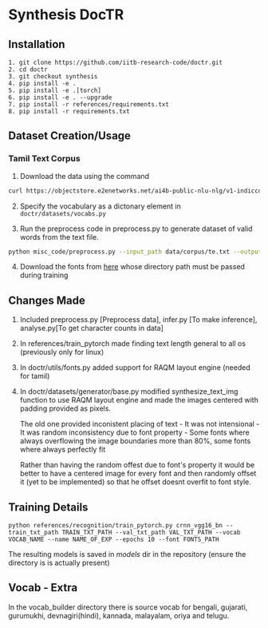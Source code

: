 # Synthesis DocTR


## Installation

```
1. git clone https://github.com/iitb-research-code/doctr.git
2. cd doctr
3. git checkout synthesis
4. pip install -e .
5. pip install -e .[torch]
6. pip install -e . --upgrade
7. pip install -r references/requirements.txt
8. pip install -r requirements.txt
```

## Dataset Creation/Usage


### Tamil Text Corpus

1. Download the data using the command
```sh
curl https://objectstore.e2enetworks.net/ai4b-public-nlu-nlg/v1-indiccorp/te.txt >> te.txt
``` 
2. Specify the vocabulary as a dictonary element in ```doctr/datasets/vocabs.py```

3. Run the preprocess code in preprocess.py to generate dataset of valid words from the text file.

```sh
python misc_code/preprocess.py --input_path data/corpus/te.txt --output_path data/trial --vocab telugu --sample 0.5 --unique --continue_check
```

4. Download the fonts from [here](https://github.com/iitb-research-code/indic-fonts/tree/main/telugu) whose directory path must be passed during training

## Changes Made

1) Included preprocess.py [Preprocess data], infer.py [To make inference], analyse.py[To get character counts in data]

2) In references/train_pytorch made finding text length general to all os (previously only for linux)

3) In doctr/utils/fonts.py added support for RAQM layout engine (needed for tamil)

4) In doctr/datasets/generator/base.py modified synthesize_text_img function to use RAQM layout engine and made the images centered with padding provided as pixels. 

    The old one provided inconistent placing of text - It was not intensional - It was random inconsistency due to font property - Some fonts where always overflowing the image boundaries more than 80%, some fonts where always perfectly fit
    
    Rather than having the random offest due to font's property it would be better to have a centered image for every font and then randomly offset it (yet to be implemented) so that he offset doesnt overfit to font style.

## Training Details

```
python references/recognition/train_pytorch.py crnn_vgg16_bn --train_txt_path TRAIN_TXT_PATH --val_txt_path VAL_TXT_PATH --vocab VOCAB_NAME --name NAME_OF_EXP --epochs 10 --font FONTS_PATH
```

The resulting models is saved in *models* dir in the repository (ensure the directory is is actually present)

## Vocab - Extra

In the vocab_builder directory there is source vocab for bengali, gujarati, gurumukhi, devnagiri(hindi), kannada, malayalam, oriya and telugu.

